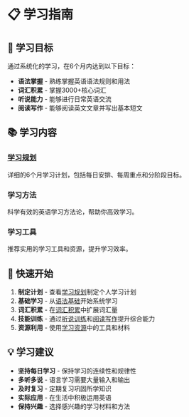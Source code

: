 # 📋 学习指南

## 🎯 学习目标

通过系统化的学习，在6个月内达到以下目标：

- **语法掌握** - 熟练掌握英语语法规则和用法
- **词汇积累** - 掌握3000+核心词汇
- **听说能力** - 能够进行日常英语交流
- **阅读写作** - 能够阅读英文文章并写出基本短文

## 📚 学习内容

### [学习规划](/guide/plan)
详细的6个月学习计划，包括每日安排、每周重点和分阶段目标。

### 学习方法
科学有效的英语学习方法论，帮助你高效学习。

### 学习工具
推荐实用的学习工具和资源，提升学习效率。

## 🚀 快速开始

1. **制定计划** - 查看[学习规划](/guide/plan)制定个人学习计划
2. **基础学习** - 从[语法基础](/grammar/)开始系统学习
3. **词汇积累** - 在[词汇积累](/vocabulary/)中扩展词汇量
4. **技能训练** - 通过[听说训练](/listening-speaking/)和[阅读写作](/reading-writing/)提升综合能力
5. **资源利用** - 使用[学习资源](/resources/)中的工具和材料

## 💡 学习建议

- **坚持每日学习** - 保持学习的连续性和规律性
- **多听多说** - 语言学习需要大量输入和输出
- **及时复习** - 定期复习巩固所学知识
- **实际应用** - 在生活中积极运用英语
- **保持兴趣** - 选择感兴趣的学习材料和方法
